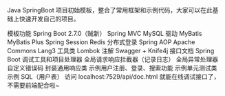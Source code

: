 Java SpringBoot 项目初始模板，整合了常用框架和示例代码，大家可以在此基础上快速开发自己的项目。

模板功能
Spring Boot 2.7.0（贼新）
Spring MVC
MySQL 驱动
MyBatis
MyBatis Plus
Spring Session Redis 分布式登录
Spring AOP
Apache Commons Lang3 工具类
Lombok 注解
Swagger + Knife4j 接口文档
Spring Boot 调试工具和项目处理器
全局请求响应拦截器（记录日志）
全局异常处理器
自定义错误码
封装通用响应类
示例用户注册、登录、搜索功能
示例单元测试类
示例 SQL（用户表）
访问 localhost:7529/api/doc.html 就能在线调试接口了，不需要前端配合啦~